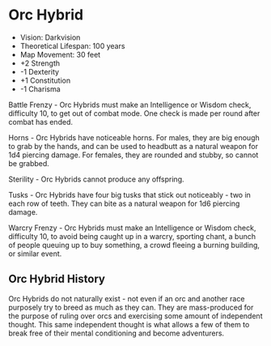 # Orc Hybrid

- Vision: Darkvision
- Theoretical Lifespan: 100 years
- Map Movement: 30 feet
- +2 Strength
- -1 Dexterity
- +1 Constitution
- -1 Charisma

Battle Frenzy - Orc Hybrids must make an Intelligence or Wisdom check, difficulty 10, to get out of combat mode. One check is made per round after combat has ended.

Horns - Orc Hybrids have noticeable horns. For males, they are big enough to grab by the hands, and can be used to headbutt as a natural weapon for 1d4 piercing damage. For females, they are rounded and stubby, so cannot be grabbed.

Sterility - Orc Hybrids cannot produce any offspring.

Tusks - Orc Hybrids have four big tusks that stick out noticeably - two in each row of teeth. They can bite as a natural weapon for 1d6 piercing damage.

Warcry Frenzy - Orc Hybrids must make an Intelligence or Wisdom check, difficulty 10, to avoid being caught up in a warcry, sporting chant, a bunch of people queuing up to buy something, a crowd fleeing a burning building, or similar event.

## Orc Hybrid History

Orc Hybrids do not naturally exist - not even if an orc and another race purposely try to breed as much as they can. They are mass-produced for the purpose of ruling over orcs and exercising some amount of independent thought. This same independent thought is what allows a few of them to break free of their mental conditioning and become adventurers.